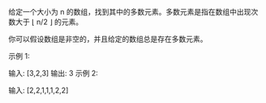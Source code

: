 给定一个大小为 n 的数组，找到其中的多数元素。多数元素是指在数组中出现次数大于 ⌊ n/2 ⌋ 的元素。

你可以假设数组是非空的，并且给定的数组总是存在多数元素。

示例 1:

输入: [3,2,3]
输出: 3
示例 2:

输入: [2,2,1,1,1,2,2]
